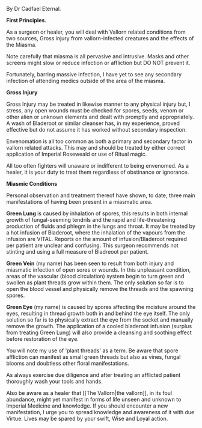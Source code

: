 By Dr Cadfael Eternal.

**First Principles.**

As a surgeon or healer, you will deal with Vallorn related conditions from two sources, Gross injury from vallorn-infected creatures and the effects of the Miasma.

Note carefully that miasma is all pervasive and intrusive. Masks and other screens might slow or reduce infection or affliction but DO NOT prevent it.

Fortunately, barring massive infection, I have yet to see any secondary infection of attending medics outside of the area of the miasma.

**Gross Injury**

Gross Injury may be treated in likewise manner to any physical injury but, I stress, any open wounds must be checked for spores, seeds, venom or other alien or unknown elements and dealt with promptly and appropriately. A wash of Bladeroot or similar cleanser has, in my experience, proved effective but do not assume it has worked without secondary inspection.

Envenomation is all too common as both a primary and secondary factor in vallorn related attacks. This may and should be treated by either correct application of Imperial Roseweald or use of Ritual magic.

All too often fighters will unaware or indifferent to being envenomed. As a healer, it is your duty to treat them regardless of obstinance or ignorance.

**Miasmic Conditions**

Personal observation and treatment thereof have shown, to date, three main manifestations of having been present in a miasmatic area.

**Green Lung** is caused by inhalation of spores, this results in both internal growth of fungal-seeming tendrils and the rapid and life-threatening production of fluids and phlegm in the lungs and throat. It may be treated by a hot infusion of Bladeroot, where the inhalation of the vapours from the infusion are VITAL. Reports on the amount of infusion/Bladeroot required per patient are unclear and confusing. This surgeon recommends not stinting and using a full measure of Bladreoot per patient.

**Green Vein** (my name) has been seen to result from both injury and miasmatic infection of open sores or wounds. In this unpleasant condition, areas of the vascular (blood circulation) system begin to turn green and swollen as plant threads grow within them. The only solution so far is to open the blood vessel and physically remove the threads and the spawning spores.

**Green Eye** (my name) is caused by spores affecting the moisture around the eyes, resulting in thread growth both in and behind the eye itself. The only solution so far is to physically extract the eye from the socket and manually remove the growth. The application of a cooled bladeroot infusion (surplus from treating Green Lung) will also provide a cleansing and soothing effect before restoration of the eye.

You will note my use of 'plant threads' as a term. Be aware that spore affliction can manifest as small green threads but also as vines, fungal blooms and doubtless other floral manifestations.

As always exercise due diligence and after treating an afflicted patient thoroughly wash your tools and hands.

Also be aware as a healer that [[The Vallorn|the vallorn]], in its foul abundance, might yet manifest in forms of life unseen and unknown to Imperial Medicine and knowledge. If you should encounter a new manifestation, I urge you to spread knowledge and awareness of it with due Virtue. Lives may be spared by your swift, Wise and Loyal action.